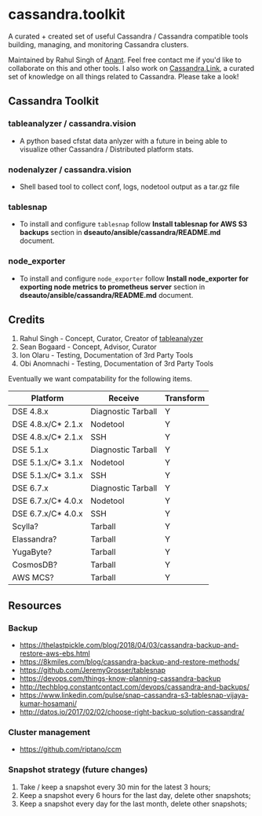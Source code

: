 # cassandra.toolkit
A curated + created set of useful Cassandra / Cassandra compatible tools building, managing, and monitoring Cassandra clusters.

Maintained by Rahul Singh of [Anant](http://anant.us). Feel free contact me if you'd like to collaborate on this and other tools. I also work on [Cassandra.Link](http://cassandra.link), a curated set of knowledge on all things related to Cassandra. Please take a look!

## Cassandra Toolkit

### tableanalyzer / cassandra.vision
- A python based cfstat data anlyzer with a future in being able to visualize other Cassandra / Distributed platform stats. 

### nodenalyzer / cassandra.vision
- Shell based tool to collect conf, logs, nodetool output as a tar.gz file  

### tablesnap
- To install and configure `tablesnap` follow **Install tablesnap for AWS S3 backups** section in **dseauto/ansible/cassandra/README.md** document.

### node_exporter
- To install and configure `node_exporter` follow **Install node_exporter for exporting node metrics to prometheus server** section in **dseauto/ansible/cassandra/README.md** document.


## Credits

1. Rahul Singh - Concept, Curator, Creator of [tableanalyzer](TableAnalyzer) 
2. Sean Bogaard - Concept, Advisor, Curator 
3. Ion Olaru - Testing, Documentation of 3rd Party Tools
4. Obi Anomnachi - Testing, Documentation of 3rd Party Tools

Eventually we want compatability for the following items. 

|Platform|Receive|Transform|
|-----|-----|-----|
|DSE 4.8.x|Diagnostic Tarball|Y|
|DSE 4.8.x/C* 2.1.x|Nodetool|Y|
|DSE 4.8.x/C* 2.1.x|SSH|Y|
|DSE 5.1.x|Diagnostic Tarball|Y|
|DSE 5.1.x/C* 3.1.x|Nodetool|Y|
|DSE 5.1.x/C* 3.1.x|SSH|Y|
|DSE 6.7.x|Diagnostic Tarball|Y|
|DSE 6.7.x/C* 4.0.x|Nodetool|Y|
|DSE 6.7.x/C* 4.0.x|SSH|Y|
|Scylla?|Tarball|Y|
|Elassandra?|Tarball|Y|
|YugaByte?|Tarball|Y|
|CosmosDB?|Tarball|Y|
|AWS MCS?|Tarball|Y|

## Resources

### Backup 
- https://thelastpickle.com/blog/2018/04/03/cassandra-backup-and-restore-aws-ebs.html
- https://8kmiles.com/blog/cassandra-backup-and-restore-methods/
- https://github.com/JeremyGrosser/tablesnap
- https://devops.com/things-know-planning-cassandra-backup
- http://techblog.constantcontact.com/devops/cassandra-and-backups/
- https://www.linkedin.com/pulse/snap-cassandra-s3-tablesnap-vijaya-kumar-hosamani/
- http://datos.io/2017/02/02/choose-right-backup-solution-cassandra/

### Cluster management
- https://github.com/riptano/ccm

### Snapshot strategy (future changes)

1. Take / keep a snapshot every 30 min for the latest 3 hours;
2. Keep a snapshot every 6 hours for the last day, delete other snapshots;
3. Keep a snapshot every day for the last month, delete other snapshots;

